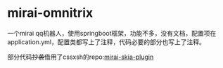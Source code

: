 # mirai-omnitrix

一个mirai qq机器人，使用springboot框架，功能不多，没有文档，配置项在application.yml，配置类都写上了注释，代码必要的部分也写上了注释。

部分代码~~抄袭~~借用了cssxsh的repo:[mirai-skia-plugin](https://github.com/cssxsh/mirai-skia-plugin)
